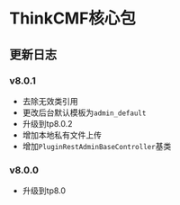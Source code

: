 # ThinkCMF核心包

## 更新日志
### v8.0.1
* 去除无效类引用
* 更改后台默认模板为`admin_default`
* 升级到tp8.0.2
* 增加本地私有文件上传
* 增加`PluginRestAdminBaseController`基类


### v8.0.0
* 升级到tp8.0



